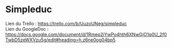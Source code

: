 # Simpleduc
Lien du Trello : https://trello.com/b/UuzoUNeg/simpleduc                                                                          
Lien du GoogleDoc : https://docs.google.com/document/d/1Rmep2iYwPo4hth6XNwGjO1q0U_2f0TwbD5zeWXVzu5g/edit#heading=h.z6ne0og04bp5

